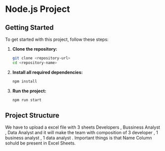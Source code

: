 # Node.js Project

## Getting Started

To get started with this project, follow these steps:

1. **Clone the repository:**

    ```bash
    git clone <repository-url>
    cd <repository-name>
    ```

2. **Install all required dependencies:**

    ```bash
    npm install
    ```

3. **Run the project:**

    ```bash
    npm run start
    ```

## Project Structure

We have to upload a excel file with 3 sheets Developers , Bussiness Analyst , Data Analyst and it will make the team with composition of 3 developer , 1 business analyst , 1 data analyst . Important things is that Name Column sohuld be present in Excel Sheets.


